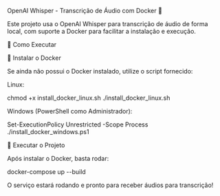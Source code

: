 OpenAI Whisper - Transcrição de Áudio com Docker 🚀

Este projeto usa o OpenAI Whisper para transcrição de áudio de forma local, com suporte a Docker para facilitar a instalação e execução.

📌 Como Executar

🔹 Instalar o Docker

Se ainda não possui o Docker instalado, utilize o script fornecido:

Linux:

chmod +x install_docker_linux.sh
./install_docker_linux.sh

Windows (PowerShell como Administrador):

Set-ExecutionPolicy Unrestricted -Scope Process
./install_docker_windows.ps1

🔹 Executar o Projeto

Após instalar o Docker, basta rodar:

docker-compose up --build

O serviço estará rodando e pronto para receber áudios para transcrição!